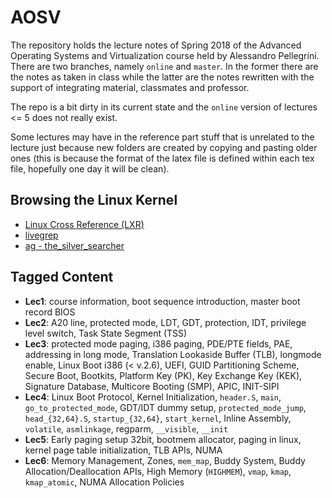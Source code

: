 # AOSV

The repository holds the lecture notes of Spring 2018 of the Advanced Operating
Systems and Virtualization course held by Alessandro Pellegrini. There are two
branches, namely `online` and `master`. In the former there are the notes as
taken in class while the latter are the notes rewritten with the support of
integrating material, classmates and professor.

The repo is a bit dirty in its current state and the `online` version of
lectures <= 5 does not really exist.

Some lectures may have in the reference part stuff that is unrelated to the
lecture just because new folders are created by copying and pasting older ones
(this is because the format of the latex file is defined within each tex file,
hopefully one day it will be clean).

## Browsing the Linux Kernel

* [Linux Cross Reference (LXR)](https://elixir.bootlin.com/)
* [livegrep](https://livegrep.com/search/linux)
* [ag - the_silver_searcher](https://github.com/ggreer/the_silver_searcher)

## Tagged Content


* **Lec1**: course information, boot sequence introduction, master boot record
            BIOS
* **Lec2**: A20 line, protected mode, LDT, GDT, protection, IDT, privilege
            level switch, Task State Segment (TSS)
* **Lec3**: protected mode paging, i386 paging, PDE/PTE fields, PAE, addressing
            in long mode, Translation Lookaside Buffer (TLB), longmode enable,
            Linux Boot i386 (< v.2.6), UEFI, GUID Partitioning Scheme, Secure
            Boot, Bootkits, Platform Key (PK), Key Exchange Key (KEK), Signature
            Database, Multicore Booting (SMP), APIC, INIT-SIPI
* **Lec4**: Linux Boot Protocol, Kernel Initialization, `header.S`, `main`,
            `go_to_protected_mode`, GDT/IDT dummy setup, `protected_mode_jump`,
            `head_{32,64}.S`, `startup_{32,64}`, `start_kernel`, Inline Assembly,
            `volatile`, `asmlinkage`, regparm, `__visible`, `__init`
* **Lec5**: Early paging setup 32bit, bootmem allocator, paging in linux, kernel
            page table initialization, TLB APIs, NUMA
* **Lec6**: Memory Management, Zones, `mem_map`, Buddy System, Buddy
            Allocation/Deallocation APIs, High Memory (`HIGHMEM`), `vmap`, `kmap`,
            `kmap_atomic`, NUMA Allocation Policies